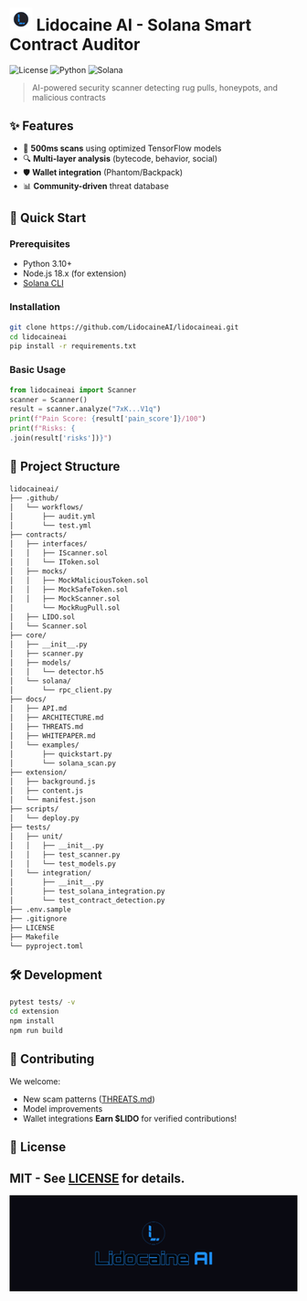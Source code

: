 ﻿# <img src="assets/logo.png" width="40"> Lidocaine AI - Solana Smart Contract Auditor
![License](https://img.shields.io/badge/License-MIT-blue.svg) ![Python](https://img.shields.io/badge/Python-3.10+-blue.svg) ![Solana](https://img.shields.io/badge/Solana-3E1E90?logo=solana)
> AI-powered security scanner detecting rug pulls, honeypots, and malicious contracts
## ✨ Features
- 🚀 **500ms scans** using optimized TensorFlow models
- 🔍 **Multi-layer analysis** (bytecode, behavior, social)
- 🛡️ **Wallet integration** (Phantom/Backpack)
- 📊 **Community-driven** threat database
## 🚀 Quick Start
### Prerequisites
- Python 3.10+
- Node.js 18.x (for extension)
- [Solana CLI](https://docs.solana.com/cli/install-solana-cli-tools)
### Installation
```bash
git clone https://github.com/LidocaineAI/lidocaineai.git
cd lidocaineai
pip install -r requirements.txt
```
### Basic Usage
```python
from lidocaineai import Scanner
scanner = Scanner()
result = scanner.analyze("7xK...V1q")
print(f"Pain Score: {result['pain_score']}/100")
print(f"Risks: {
.join(result['risks'])}")
```
## 📂 Project Structure
```
lidocaineai/
├── .github/
│   └── workflows/
│       ├── audit.yml
│       └── test.yml
├── contracts/
│   ├── interfaces/
│   │   ├── IScanner.sol
│   │   └── IToken.sol
│   ├── mocks/
│   │   ├── MockMaliciousToken.sol
│   │   ├── MockSafeToken.sol
│   │   ├── MockScanner.sol
│       └── MockRugPull.sol
│   ├── LIDO.sol
│   └── Scanner.sol
├── core/
│   ├── __init__.py
│   ├── scanner.py
│   ├── models/
│   │   └── detector.h5
│   └── solana/
│       └── rpc_client.py
├── docs/
│   ├── API.md
│   ├── ARCHITECTURE.md
│   ├── THREATS.md
│   ├── WHITEPAPER.md
│   └── examples/
│       ├── quickstart.py
│       └── solana_scan.py
├── extension/
│   ├── background.js
│   ├── content.js
│   └── manifest.json
├── scripts/
│   └── deploy.py
├── tests/
│   ├── unit/
│   │   ├── __init__.py
│   │   ├── test_scanner.py
│   │   └── test_models.py
│   └── integration/
│       ├── __init__.py
│       ├── test_solana_integration.py
│       └── test_contract_detection.py
├── .env.sample
├── .gitignore
├── LICENSE
├── Makefile
└── pyproject.toml

```
## 🛠️ Development
```bash
pytest tests/ -v
cd extension
npm install
npm run build
```
## 🤝 Contributing
We welcome:
- New scam patterns ([THREATS.md](docs/THREATS.md))
- Model improvements
- Wallet integrations
**Earn $LIDO** for verified contributions!
## 📜 License
MIT - See [LICENSE](LICENSE) for details.
---
<p align="center">
<img src="assets/logo-banner.png" width="600">
</p>

